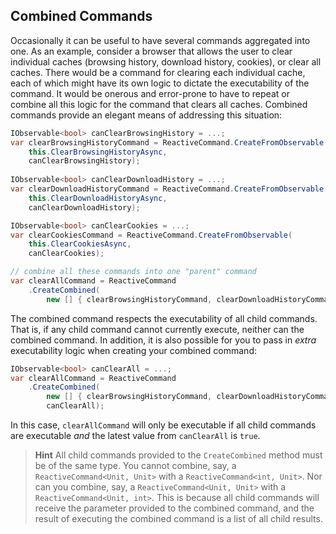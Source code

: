 ## Combined Commands

Occasionally it can be useful to have several commands aggregated into one. As an example, consider a browser that allows the user to clear individual caches (browsing history, download history, cookies), or clear all caches. There would be a command for clearing each individual cache, each of which might have its own logic to dictate the executability of the command. It would be onerous and error-prone to have to repeat or combine all this logic for the command that clears all caches. Combined commands provide an elegant means of addressing this situation:

```cs
IObservable<bool> canClearBrowsingHistory = ...;
var clearBrowsingHistoryCommand = ReactiveCommand.CreateFromObservable(
    this.ClearBrowsingHistoryAsync,
    canClearBrowsingHistory);
    
IObservable<bool> canClearDownloadHistory = ...;
var clearDownloadHistoryCommand = ReactiveCommand.CreateFromObservable(
    this.ClearDownloadHistoryAsync,
    canClearDownloadHistory);

IObservable<bool> canClearCookies = ...;
var clearCookiesCommand = ReactiveCommand.CreateFromObservable(
    this.ClearCookiesAsync,
    canClearCookies);

// combine all these commands into one "parent" command
var clearAllCommand = ReactiveCommand
    .CreateCombined(
        new [] { clearBrowsingHistoryCommand, clearDownloadHistoryCommand, clearAllCommand });
```

The combined command respects the executability of all child commands. That is, if any child command cannot currently execute, neither can the combined command. In addition, it is also possible for you to pass in *extra* executability logic when creating your combined command:

```cs
IObservable<bool> canClearAll = ...;
var clearAllCommand = ReactiveCommand
    .CreateCombined(
        new [] { clearBrowsingHistoryCommand, clearDownloadHistoryCommand, clearAllCommand },
        canClearAll);
```

In this case, `clearAllCommand` will only be executable if all child commands are executable *and* the latest value from `canClearAll` is `true`.

> **Hint** All child commands provided to the `CreateCombined` method must be of the same type. You cannot combine, say, a `ReactiveCommand<Unit, Unit>` with a `ReactiveCommand<int, Unit>`. Nor can you combine, say, a `ReactiveCommand<Unit, Unit>` with a `ReactiveCommand<Unit, int>`. This is because all child commands will receive the parameter provided to the combined command, and the result of executing the combined command is a list of all child results.